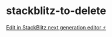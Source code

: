 # stackblitz-to-delete

[Edit in StackBlitz next generation editor ⚡️](https://stackblitz.com/~/github.com/byeonit/stackblitz-to-delete)